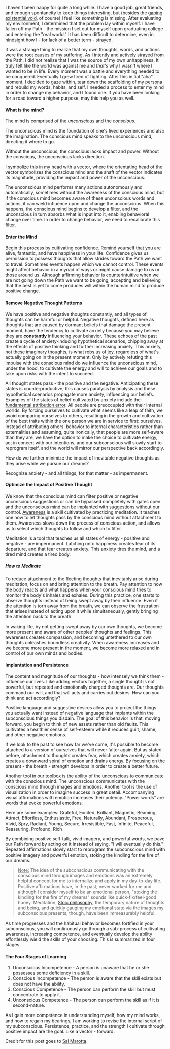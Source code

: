 I haven't been happy for quite a long while. I have a good job, great friends, and enough spontaneity to keep things interesting, but (besides the [gaping existential void](http://www.dresdencodak.com/images/stall10.jpg), of course) I feel like something is missing. After evaluating my environment, I determined that the problem lay within myself. I have fallen off my Path - the mission I set out for myself upon graduating college and entering the "real world." It has been difficult to determine, even in hindsight how I - for lack of a better term - strayed.

It was a strange thing to realize that my own thoughts, words, and actions were the root causes of my suffering. As I intently and actively strayed from the Path, I did not realize that I was the source of my own unhappiness. It truly felt like the world was against me and *that's* why I wasn't where I wanted to be in life. Every moment was a battle and everything needed to be conquered. Eventually I grew tired of fighting. After this initial "aha" moment, I decided to gaze within, tear down the scaffolding of my [persona](https://en.wikipedia.org/wiki/Persona_(psychology)) and rebuild my words, habits, and self. I needed a process to enter my mind in order to change my behavior, and I found one. If you have been looking for a road toward a higher purpose, may this help you as well.

#### What is the mind?

The mind is comprised of the *unconscious* and the *conscious*.

The unconscious mind is the foundation of one's lived experiences and also the imagination. The conscious mind speaks to the unconscious mind, directing it where to go.

Without the unconscious, the conscious lacks impact and power. Without the conscious, the unconscious lacks direction.

I symbolize this in my head with a vector, where the orientating head of the vector symbolizes the conscious mind and the shaft of the vector indicates its magnitude, providing the impact and power of the unconscious.

The unconscious mind performs many actions autonomously and automatically, sometimes without the awareness of the conscious mind, but if the conscious mind becomes aware of these unconscious words and actions, it can wield influence upon and change the unconscious. When this happens, the conscious mind begins to develop a filter, and the unconscious in turn absorbs what is input into it, enabling behavioral change over time. In order to change behavior, we need to recalibrate this filter.

#### Enter the Mind

Begin this process by cultivating confidence. Remind yourself that you are alive, fantastic, and have happiness in your life. Confidence gives us permission to possess thoughts that allow strides toward the Path we want to travel. Sometimes events happen which we cannot control. These events might affect behavior in a myriad of ways or might cause damage to us or those around us. Although affirming behavior is counterintuitive when we are not going down the Path we want to be going, accepting and believing that the best is yet to come produces will within the human mind to produce positive change.

#### Remove Negative Thought Patterns

We have positive and negative thoughts constantly, and all types of thoughts can be harmful or helpful. Negative thoughts, defined here as thoughts that are caused by dormant beliefs that damage the present moment, have the tendency to cultivate anxiety because you may believe they are **constantly** influencing your behavior. These echoes of the past create a cycle of anxiety-inducing hypothetical scenarios, chipping away at the effects of positive thinking and further increasing anxiety. This anxiety, not these imaginary thoughts, is what robs us of joy, regardless of what's actually going on in the present moment. Only by actively refuting this impulse with the conscious mind do we influence the unconscious mind, under the hood, to cultivate the energy and will to achieve our goals and to take upon risks with the intent to succeed.

All thought states pass - the positive and the negative. Anticipating these states is counterproductive; this causes paralysis by analysis and these hypothetical scenarios propagate more anxiety, influencing our beliefs. Examples of the states of belief cultivated by anxiety include the [fundamental attribution error]( https://en.wikipedia.org/wiki/Fundamental_attribution_error). All people are preoccupied with their internal worlds. By forcing ourselves to cultivate what seems like a leap of faith, we avoid comparing ourselves to others, resulting in the growth and cultivation of the best traits within the one person we are in service to first: ourselves. Instead of attributing others' behavior to internal characteristics rather than externalities and assuming, quite ironically, that people are more self-aware than they are, we have the option to make the choice to cultivate energy, act in concert with our intentions, and our subconscious will slowly start to reprogram itself, and the world will mirror our perspective back accordingly.

How do we further minimize the impact of inevitable negative thoughts as they arise while we pursue our dreams?

Recognize anxiety - and all things, for that matter - as impermanent.

#### Optimize the Impact of Positive Thought

We know that the conscious mind can filter positive or negative unconscious suggestions or can be bypassed completely with gates open and the unconscious mind can be implanted with suggestions without our control. <u>Awareness</u> is a skill cultivated by practicing meditation. It teaches one how to let thoughts pass by the conscious mind without attachment to them. Awareness slows down the process of conscious action, and allows us to select which thoughts to follow and which to filter.

Meditation is a tool that teaches us all states of energy - positive and negative - are impermanent. Latching onto happiness creates fear of its departure, and that fear creates anxiety. This anxiety tires the mind, and a tired mind creates a tired body.

##### How to Meditate

To reduce attachment to the fleeting thoughts that inevitably arise during meditation, focus on and bring attention to the breath. Pay attention to how the body reacts and what happens when your conscious mind tries to monitor the body's inhales and exhales. During this practice, one starts to observe thoughts instead of being swept away by their influence. Even if the attention is torn away from the breath, we can observe the frustration that arises instead of acting upon it while simultaneously, gently bringing the attention back to the breath.

In waking life, by not getting swept away by our own thoughts, we become more present and aware of other peoples' thoughts and feelings. This awareness creates compassion, and becoming untethered to our own thoughts unleashes boundless creativity. When awareness increases and we become more present in the moment, we become more relaxed and in control of our own minds and bodies.

#### Implantation and Persistence

The content and magnitude of our thoughts - how intensely we think them - influence our lives.  Like adding vectors together, a single thought is not powerful, but repeated and emotionally charged thoughts are. Our thoughts command our will, and that will acts and carries out desires. How can you think and act accordingly?

Positive language and suggestive desires allow you to project the things you actually want instead of negative language that implants within the subconscious things you disdain. The goal of this behavior is that, moving forward, you begin to think of new assets rather than old faults. This cultivates a healthier sense of self-esteem while it reduces guilt, shame, and other negative emotions.
 
If we look to the past to see how far we've come, it's possible to become attached to a version of ourselves that will never falter again. But as stated before, attachment to thoughts creates fear, which creates anxiety, which creates a downward spiral of emotion and drains energy. By focusing on the present - the breath - strength develops in order to create a better future.

Another tool in our toolbox is the ability of the unconscious to communicate with the conscious mind. The unconscious communicates with the conscious mind through images and emotions. Another tool is the use of visualization in order to imagine success in great detail. Accompanying visual affirmations with emotion increases their potency. "Power words" are words that evoke powerful emotions. 

Here are some examples:
Grateful, Excited, Brilliant, Magnetic, Beaming, Attract, Effortless, Enthusiastic, Free, Naturally, Abundant, Prosperous, Vivid, Spry, Radiant, Young, Secure, Irresistible, Fast, Infinite, Peaceful, Reassuring, Profound, Rich

By combining positive self-talk, vivid imagery, and powerful words, we pave our Path forward by acting on it instead of saying, "I will eventually do this." Repeated affirmations slowly start to reprogram the subconscious mind with positive imagery and powerful emotion, stoking the kindling for the fire of our dreams.

> <u>Note:</u> The idea of the subconscious communicating with the conscious mind through images and emotions was an extremely helpful concept for me to internalize and apply in my day-to-day life. Positive affirmations have, in the past, never worked for me and although I consider myself to be an emotional person, "stoking the kindling for the fire of my dreams" sounds like quick-fix/feel-good hooey. Meditation, [Stoic philosophy](https://en.wikipedia.org/wiki/Stoicism), the temporary nature of thoughts and being, and quickly gauging my emotional state via the images my subconscious presents, though, have been immeasurably helpful.

As time progresses and the habitual behavior becomes fortified in your subconscious, you will continuously go through a sub-process of cultivating awareness, increasing competence, and eventually develop the ability effortlessly wield the skills of your choosing. This is summarized in four stages.

#### The Four Stages of Learning

1. Unconscious Incompetence - A person is unaware that he or she possesses some deficiency in a skill.
2. Conscious Incompetence - The person is aware that the skill exists but does not have the ability.
3. Conscious Competence - The person can perform the skill but must concentrate to apply it.
4. Unconscious Competence - The person can perform the skill as if it is second-nature.

As I gain more competence in understanding myself, how my mind works, and how to regain my bearings, I am working to revise the internal script of my subconscious. Persistence, practice, and the strength I cultivate through positive impact are the goal. Like a vector - forward.

Credit for this post goes to [Sal Marotta](http://www.salmarotta.com/unleashing-the-miracles-of-your-mind/).